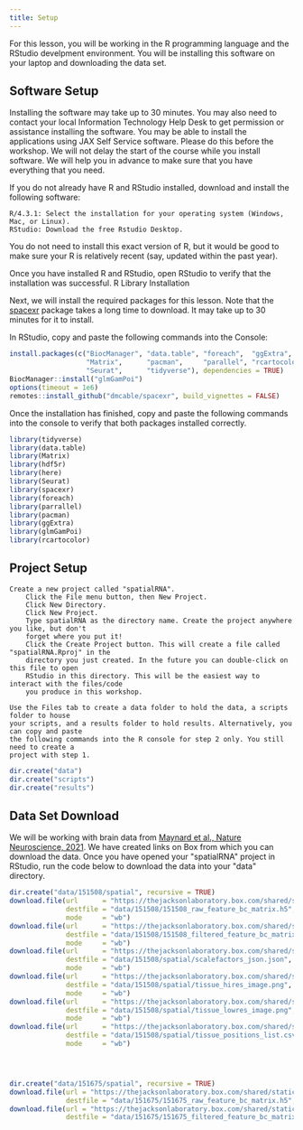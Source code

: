 ```yaml
---
title: Setup
---
```


For this lesson, you will be working in the R programming language and the RStudio
develpment environment. You will be installing this software on your laptop and
downloading the data set.

## Software Setup

Installing the software may take up to 30 minutes. You may also need to contact your local 
Information Technology Help Desk to get permission or assistance installing the software. 
You may be able to install the applications using JAX Self Service software. Please do this 
before the workshop. We will not delay the start of the course while you install software. 
We will help you in advance to make sure that you have everything that you need.

If you do not already have R and RStudio installed, download and install the following software:

    R/4.3.1: Select the installation for your operating system (Windows, Mac, or Linux).
    RStudio: Download the free Rstudio Desktop.

You do not need to install this exact version of R, but it would be good to make sure your R 
is relatively recent (say, updated within the past year).

Once you have installed R and RStudio, open RStudio to verify that the installation was 
successful.
R Library Installation

Next, we will install the required packages for this lesson. Note that the [spacexr](https://github.com/dmcable/spacexr) 
package takes a long time to download. It may take up to 30 minutes for it to install.

In RStudio, copy and paste the following commands into the Console:

```r
install.packages(c("BiocManager", "data.table", "foreach",  "ggExtra",     "hdf5r",    "here",
                   "Matrix",      "pacman",     "parallel", "rcartocolor", "remotes",  "Rfast2",
                   "Seurat",      "tidyverse"), dependencies = TRUE)
BiocManager::install("glmGamPoi")
options(timeout = 1e6)
remotes::install_github("dmcable/spacexr", build_vignettes = FALSE)
```

Once the installation has finished, copy and paste the following commands into the 
console to verify that both packages installed correctly.

```r
library(tidyverse)
library(data.table)
library(Matrix)
library(hdf5r)
library(here)
library(Seurat)
library(spacexr)
library(foreach)
library(parrallel)
library(pacman)
library(ggExtra)
library(glmGamPoi)
library(rcartocolor)
```

## Project Setup

    Create a new project called "spatialRNA".
        Click the File menu button, then New Project.
        Click New Directory.
        Click New Project.
        Type spatialRNA as the directory name. Create the project anywhere you like, but don't 
        forget where you put it!
        Click the Create Project button. This will create a file called "spatialRNA.Rproj" in the 
        directory you just created. In the future you can double-click on this file to open 
        RStudio in this directory. This will be the easiest way to interact with the files/code 
        you produce in this workshop.

    Use the Files tab to create a data folder to hold the data, a scripts folder to house 
    your scripts, and a results folder to hold results. Alternatively, you can copy and paste 
    the following commands into the R console for step 2 only. You still need to create a 
    project with step 1.

```r
dir.create("data")
dir.create("scripts")
dir.create("results")
```

## Data Set Download

We will be working with brain data from 
[Maynard et al., Nature Neuroscience, 2021](https://www.nature.com/articles/s41593-020-00787-0). 
We have created links on Box from which you can download the data. Once you have opened your
"spatialRNA" project in RStudio, run the code below to download the data into your "data" 
directory.

```r
dir.create("data/151508/spatial", recursive = TRUE)
download.file(url      = "https://thejacksonlaboratory.box.com/shared/static/f9e5nshrfzk0k5bdr11h7ocjp5prrzox.h5",
              destfile = "data/151508/151508_raw_feature_bc_matrix.h5",
              mode     = "wb")
download.file(url      = "https://thejacksonlaboratory.box.com/shared/static/sddrhl3ronu8nk94ja2gcifnte6lk9lt.h5",
              destfile = "data/151508/151508_filtered_feature_bc_matrix.h5",
              mode     = "wb")
download.file(url      = "https://thejacksonlaboratory.box.com/shared/static/x5vftz72y0u0prfdvskdwd18b7bugk6b.json",
              destfile = "data/151508/spatial/scalefactors_json.json",
              mode     = "wb")
download.file(url      = "https://thejacksonlaboratory.box.com/shared/static/jqycwv0p9ttromaixzn7qil02tj0fy6i.png",
              destfile = "data/151508/spatial/tissue_hires_image.png",
              mode     = "wb")
download.file(url      = "https://thejacksonlaboratory.box.com/shared/static/3o8mtr8cu1qoqctb360auabynl9t86ng.png",
              destfile = "data/151508/spatial/tissue_lowres_image.png",
              mode     = "wb")
download.file(url      = "https://thejacksonlaboratory.box.com/shared/static/gif2llcta2jburqczghs6c86f7ywikg8.csv",
              destfile = "data/151508/spatial/tissue_positions_list.csv",
              mode     = "wb")




dir.create("data/151675/spatial", recursive = TRUE)
download.file(url = "https://thejacksonlaboratory.box.com/shared/static/xycr1otk4hhgcbsec6vu45k2s9sisnbt.h5",
              destfile = "data/151675/151675_raw_feature_bc_matrix.h5", mode = "wb")
download.file(url = "https://thejacksonlaboratory.box.com/shared/static/4xoq4xcbt74zld76ifqlsagc7e36l9qs.h5",
              destfile = "data/151675/151675_filtered_feature_bc_matrix.h5", mode = "wb")


```

<!-- Globus link:  http://research.libd.org/globus/jhpce_HumanPilot10x/index.html -->
